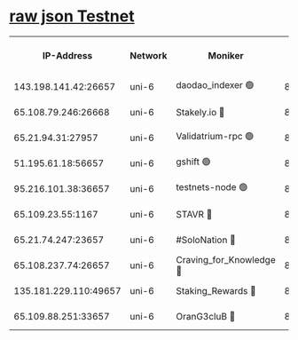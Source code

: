 [raw json Testnet](https://rpc-check.junot.stavr.tech/junot/rpc-junot-result.json)
=


<table><tr><th>IP-Address</th><th>Network</th><th>Moniker</th><th>Latest Block Height</th><th>Earliest Block Height</th><th>Catching Up</th><th>Tx Index</th><th>Voting Power</th><th>Scan Time</th></tr><tr><td>143.198.141.42:26657</td><td>uni-6</td><td>daodao_indexer 🟢</td><td>8503760</td><td>1</td><td>False</td><td>off</td><td>0</td><td>2024-03-02T19:30:15.270049563UTC</td></tr><tr><td>65.108.79.246:26668</td><td>uni-6</td><td>Stakely.io 🔴</td><td>8503756</td><td>1570872</td><td>False</td><td>on</td><td>11</td><td>2024-03-02T19:30:04.880120519UTC</td></tr><tr><td>65.21.94.31:27957</td><td>uni-6</td><td>Validatrium-rpc 🟢</td><td>8503755</td><td>2943363</td><td>False</td><td>on</td><td>0</td><td>2024-03-02T19:30:00.506349588UTC</td></tr><tr><td>51.195.61.18:56657</td><td>uni-6</td><td>gshift 🟢</td><td>8503749</td><td>7691417</td><td>False</td><td>on</td><td>0</td><td>2024-03-02T19:29:45.209394318UTC</td></tr><tr><td>95.216.101.38:36657</td><td>uni-6</td><td>testnets-node 🟢</td><td>8503757</td><td>8116304</td><td>False</td><td>on</td><td>0</td><td>2024-03-02T19:30:07.261542486UTC</td></tr><tr><td>65.109.23.55:1167</td><td>uni-6</td><td>STAVR 🔴</td><td>8503759</td><td>8207211</td><td>False</td><td>off</td><td>6056</td><td>2024-03-02T19:30:11.640025018UTC</td></tr><tr><td>65.21.74.247:23657</td><td>uni-6</td><td>#SoloNation 🔴</td><td>8503760</td><td>8237483</td><td>False</td><td>on</td><td>112</td><td>2024-03-02T19:30:14.372142035UTC</td></tr><tr><td>65.108.237.74:26657</td><td>uni-6</td><td>Craving_for_Knowledge 🔴</td><td>8503759</td><td>8388763</td><td>False</td><td>on</td><td>9004</td><td>2024-03-02T19:30:11.974983546UTC</td></tr><tr><td>135.181.229.110:49657</td><td>uni-6</td><td>Staking_Rewards 🔴</td><td>8503762</td><td>8388763</td><td>False</td><td>on</td><td>1008</td><td>2024-03-02T19:30:19.949766515UTC</td></tr><tr><td>65.109.88.251:33657</td><td>uni-6</td><td>OranG3cluB 🔴</td><td>8503762</td><td>8418953</td><td>False</td><td>on</td><td>11</td><td>2024-03-02T19:30:19.638013525UTC</td></tr></table>